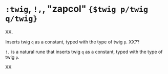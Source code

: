 # `:twig`, `!,`, "zapcol" `{$twig p/twig q/twig}`

XX.

Inserts twig `q` as a constant, typed with the type of twig `p`. XX??


`!,` is a natural rune that inserts twig `q` as a constant, typed with
the type of twig `p`.

XX
